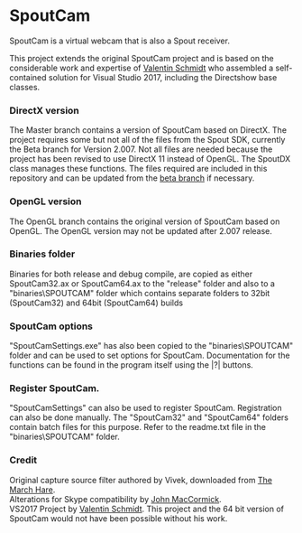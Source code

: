# SpoutCam

SpoutCam is a virtual webcam that is also a Spout receiver.

This project extends the original SpoutCam project and is based on the considerable work and expertise of [Valentin Schmidt](https://github.com/59de44955ebd/SpoutCam) who assembled a self-contained solution for Visual Studio 2017, including the Directshow base classes.

### DirectX version

The Master branch contains a version of SpoutCam based on DirectX. The project requires some but not all of the files from the Spout SDK, currently the Beta branch for Version 2.007. Not all files are needed because the project has been revised to use DirectX 11 instead of OpenGL. The SpoutDX class manages these functions. The files required are included in this repository and can be updated from the [beta branch](https://github.com/leadedge/Spout2/tree/beta/SPOUTSDK/SpoutSDK) if necessary.

### OpenGL version

The OpenGL branch contains the original version of SpoutCam based on OpenGL. The OpenGL version may not be updated after 2.007 release.

### Binaries folder

Binaries for both release and debug compile, are copied as either SpoutCam32.ax or SpoutCam64.ax to the "release" folder and also to a "binaries\SPOUTCAM" folder which contains separate folders to 32bit (SpoutCam32) and 64bit (SpoutCam64) builds

### SpoutCam options

"SpoutCamSettings.exe" has also been copied to the "binaries\SPOUTCAM" folder and can be used to set options for SpoutCam. Documentation for the functions can be found in the program itself using the |?| buttons.

### Register SpoutCam.

"SpoutCamSettings" can also be used to register SpoutCam. Registration can also be done manually. The "SpoutCam32" and "SpoutCam64" folders contain batch files for this purpose. Refer to the readme.txt file in the "binaries\SPOUTCAM" folder. 

### Credit

Original capture source filter authored by Vivek, downloaded from [The March Hare](http://tmhare.mvps.org/downloads/vcam.zip).  
Alterations for Skype compatibility by [John MacCormick](https://github.com/johnmaccormick/MultiCam).  
VS2017 Project by [Valentin Schmidt](https://github.com/59de44955ebd). This project and the 64 bit version of SpoutCam would not have been possible without his work.
